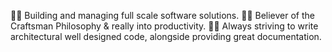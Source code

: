 🧙‍♂️ Building and managing full scale software solutions.
🦸‍♂️ Believer of the Craftsman Philosophy & really into productivity.
🕵🏼 Always striving to write architectural well designed code, alongside providing great documentation.



